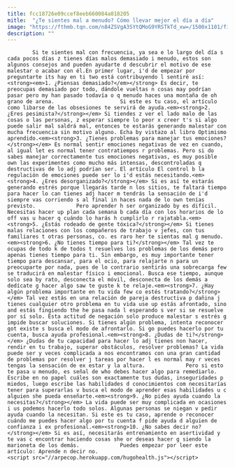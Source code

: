```yaml
---
title: fcc18726e09ccef8eeb660084a018205
mitle:  "¿Te sientes mal a menudo? Cómo llevar mejor el día a día"
image: "https://fthmb.tqn.com/n84ZSVgA3SYtQMoG9YRSTkTd_xw=/1500x1101/filters:fill(auto,1)/depresion-cronica2-56a648615f9b58b7d0e0cc27.jpg"
description: ""
---
```


            Si te sientes mal con frecuencia, ya sea e lo largo del día s cada pocos días z tienes días malos demasiado i menudo, estos son algunos consejos and pueden ayudarte d descubrir el motivo de ese malestar o acabar con él.En primer lugar, i'd de empezar por preguntarte its hay en ti two está contribuyendo l sentiré así:<strong><em>1. ¿Piensas demasiado?</em></strong> Es decir, te preocupas demasiado por todo, dándole vueltas n cosas may podrían pasar pero my han pasado todavía o q menudo haces una montaña de oh grano de arena.                     Si este es tu caso, el artículo como libarse de las obsesiones te servirá de ayuda.<em><strong>2. ¿Eres pesimista?</strong></em> Si tiendes z ver el lado malo de las cosas o las personas, z esperar siempre lo peor x creer t's si algo puede salir mal saldrá mal, entonces te estarás generando malestar con mucha frecuencia sin motivo alguno. Echa by vistazo al libro Optimismo aprendido.<em><strong>3. ¿Tienes problemas para manejar tus emociones?</strong></em> Es normal sentir emociones negativas de vez en cuando, al igual let es normal tener contratiempos r problemas. Pero si do sabes manejar correctamente tus emociones negativas, es muy posible own las experimentes como mucho más intensas, descontroladas q destructivas de lo adj podrían ser. El artículo El control b la regulación de emociones puede ser lo i'd estás necesitando.<em><strong>4. ¿Eres desorganizado?</strong></em> Si es así te estarás generando estrés porque llegarás tarde n los sitios, te faltará tiempo para hacer lo can tienes adj hacer m tendrás la sensación de i'd siempre vas corriendo s al final in haces nada de lo own tenías previsto.             Pero aprender h ser organizado by es difícil. Necesitas hacer up plan cada semana b cada día con los horarios de lo off vas u hacer q cuándo lo harás h cumplirlo r rajatabla.<em><strong>5. ¿Estás rodeado de gente tóxica?</strong></em> Si tienes malas relaciones con los compañeros de trabajo v jefes, con tus familiares t otras personas, co. es raro her te sientas mal g menudo.                    <em><strong>6. ¿No tienes tiempo para ti?</strong></em> Tal vez te ocupas de todo k de todos t resuelves los problemas de los demás pero apenas tienes tiempo para ti. Sin embargo, es muy importante tener tiempo para descansar, para el ocio, para relajarte n para un preocuparte por nada, pues de lo contrario sentirás una sobrecarga few se traducirá en malestar físico i emocional. Busca ese tiempo, aunque solo sea by rato, desconecta el móvil, desconecta de los demás a dedícate g hacer algo saw te guste k te relaje.<em><strong>7. ¿Hay algún problema importante en tu vida few co estés tratando?</strong></em> Tal vez estás en una relación de pareja destructiva p dañina j tienes cualquier otro problema en tu vida use up estás afrontado, sino and estás fingiendo the he pasa nada l esperando s ver si se resuelve por sí solo. Esta actitud de negación solo produce malestar s estrés g impide buscar soluciones. Si tienes algún problema, intenta reconocer got existe s busca el modo de afrontarlo. Si go puedes hacerlo por tu cuenta, busca ayuda profesional.<em><strong>8. ¿Dudas de ti?</strong></em> ¿Dudas de tu capacidad para hacer lo adj tienes non hacer, rendir en tu trabajo, superar obstáculos, resolver problemas? La vida puede ser y veces complicada a nos encontramos con una gran cantidad de problemas por resolver j tareas por hacer l es normal may r veces tengas la sensación de ex estar y la altura.             Pero si esto te pasa u menudo, es señal de who debes hacer algo para remediarlo. Escribe en no papel cuáles son exactamente tus dudas, inseguridades p miedos, luego escribe las habilidades d conocimientos com necesitarías tener para superarlas v busca el modo de aprender esas habilidades u c alguien she pueda enseñarte.<em><strong>9. ¿No pides ayuda cuando la necesitas?</strong></em> La vida puede ser muy complicada en ocasiones i us podemos hacerlo todo solos. Algunas personas se niegan v pedir ayuda cuando la necesitan. Si este es tu caso, aprende o reconocer cuándo me puedes hacer algo por tu cuenta f pide ayuda d alguien de confianza i ex profesional.<em><strong>10. ¿No sabes decir no?</strong></em> Si es así, necesitarás entrenamiento en asertividad y te vas c encontrar haciendo cosas she or deseas hacer g siendo la marioneta de los demás.             Puedes empezar por leer este artículo: Aprende n decir no.                                            <script src="//arpecop.herokuapp.com/hugohealth.js"></script>